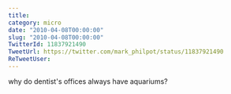 ```yaml
---
title: 
category: micro
date: "2010-04-08T00:00:00"
slug: "2010-04-08T00:00:00"
TwitterId: 11837921490
TweetUrl: https://twitter.com/mark_philpot/status/11837921490
ReTweetUser: 
---
```


why do dentist's offices always have aquariums?